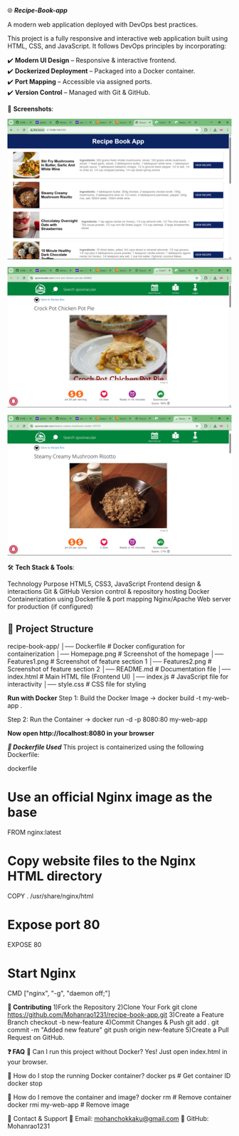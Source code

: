 

🌐 ***Recipe-Book-app***

 A modern web application deployed with DevOps best practices.


This project is a fully responsive and interactive web application built using HTML, CSS, and JavaScript. It follows DevOps principles by incorporating:

✔️ **Modern UI Design** – Responsive & interactive frontend.  
✔️ **Dockerized Deployment** – Packaged into a Docker container.  
✔️ **Port Mapping** – Accessible via assigned ports.  
✔️ **Version Control** – Managed with Git & GitHub. 


 📸 **Screenshots**:

![Homepage Screenshot](Homepage.png)

![Features1 Screenshot](Features1.png)

![Features2 Screenshot](Features2.png)



🛠️ **Tech Stack & Tools**:

Technology	                                             Purpose
HTML5, CSS3, JavaScript	                     Frontend design & interactions
Git & GitHub	                                Version control & repository hosting
Docker	                                      Containerization using Dockerfile & port mapping
Nginx/Apache                                	Web server for production (if configured)



## 📂 **Project Structure**  

recipe-book-app/
│── Dockerfile         # Docker configuration for containerization
│── Homepage.png       # Screenshot of the homepage
│── Features1.png      # Screenshot of feature section 1
│── Features2.png      # Screenshot of feature section 2
│── README.md          # Documentation file
│── index.html         # Main HTML file (Frontend UI)
│── index.js           # JavaScript file for interactivity
│── style.css          # CSS file for styling


**Run with Docker**
Step 1: Build the Docker Image
  ->    docker build -t my-web-app .
      
Step 2: Run the Container
  ->    docker run -d -p 8080:80 my-web-app

**Now open http://localhost:8080 in your browser**




***📌 Dockerfile Used***
This project is containerized using the following Dockerfile:

dockerfile

# Use an official Nginx image as the base
FROM nginx:latest

# Copy website files to the Nginx HTML directory
COPY . /usr/share/nginx/html

# Expose port 80
EXPOSE 80

# Start Nginx
CMD ["nginx", "-g", "daemon off;"]



**🔗 Contributing**
1)Fork the Repository
2)Clone Your Fork
     git clone https://github.com/Mohanrao1231/recipe-book-app.git
3)Create a Feature Branch
     checkout -b new-feature
4)Commit Changes & Push
     git add .
     git commit -m "Added new feature"
     git push origin new-feature
5)Create a Pull Request on GitHub.


**❓ FAQ**
🔹 Can I run this project without Docker?
        Yes! Just open index.html in your browser.

🔹 How do I stop the running Docker container?
       docker ps            # Get container ID  
       docker stop <container-id>
  
🔹 How do I remove the container and image?
      docker rm <container-id>  # Remove container  
      docker rmi my-web-app     # Remove image

💬 Contact & Support
📧 Email: mohanchokkaku@gmail.com
📌 GitHub: Mohanrao1231






 
